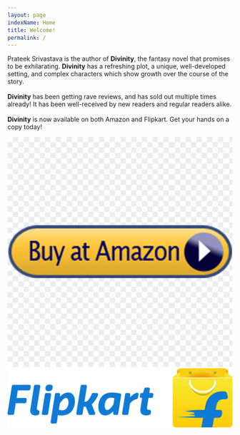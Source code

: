 ```yaml
---
layout: page
indexName: Home
title: Welcome!
permalink: /
---
```


<p>
  Prateek Srivastava is the author of <b>Divinity</b>, the fantasy novel that promises to be exhilarating. <b>Divinity</b> has a refreshing plot, a unique, well-developed setting, and complex characters which show growth over the course of the story.<br/><br/>
  <b>Divinity</b> has been getting rave reviews, and has sold out multiple times already! It has been well-received by new readers and regular readers alike.<br/><br/>
  <b>Divinity</b> is now available on both Amazon and Flipkart. Get your hands on a copy today!
</p>

<div class="cropped">
<a href="https://www.amazon.in/dp/1513656112/" target="_blank">
  <img src="/media/buynow.png" alt=""/>
</a>
</div>
<div class="fk-cropped">
<a href="https://www.flipkart.com/divinity/p/itm717c831414b62?pid=9781513656113&lid=LSTBOK978151365611356BJCG" target="_blank">
  <img src="/media/flipkart-logo.png" alt=""/>
</a>
</div>